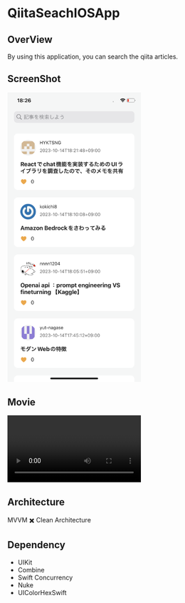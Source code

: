 # QiitaSeachIOSApp

## OverView
By using this application, you can search the qiita articles.

## ScreenShot
<img width=300 src="./screenshot/spcreenshot_light_theme.png"/>

## Movie
<video width="300" src="https://github.com/matsuurayuki1219/qiita-search-ios-app/assets/105269911/ecc5572b-f7da-43d3-96d3-093f40610a37"></video>

## Architecture
MVVM ✖️ Clean Architecture

## Dependency
- UIKit
- Combine
- Swift Concurrency
- Nuke
- UIColorHexSwift
